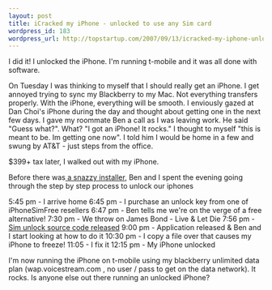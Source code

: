 ```yaml
--- 
layout: post
title: iCracked my iPhone - unlocked to use any Sim card
wordpress_id: 183
wordpress_url: http://topstartup.com/2007/09/13/icracked-my-iphone-unlocked-to-use-any-sim-card/
---
```

I did it! I unlocked the iPhone. I'm running t-mobile and it was all done with software. <!--more-->

On Tuesday I was thinking to myself that I should really get an iPhone. I get annoyed trying to sync my Blackberry to my Mac. Not everything transfers properly. With the iPhone, everything will be smooth. I enviously gazed at Dan Choi's iPhone during the day and thought about getting one in the next few days. I gave my roommate Ben a call as I was leaving work. He said "Guess what?". What? "I got an iPhone! It rocks." I thought to myself "this is meant to be. Im getting one now". I told him I would be home in a few and swung by AT&amp;T - just steps from the office.

$399+ tax later, I walked out with my iPhone.

Before there was<a href="http://www.freeiphoneunlock.com/unlock/"> a snazzy installer</a>, Ben and I spent the evening going through the step by step process to unlock our iphones

5:45 pm - I arrive home
6:45 pm - I purchase an unlock key from one of iPhoneSimFree resellers
6:47 pm - Ben tells me we're on the verge of a free alternative!
7:30 pm - We throw on James Bond - Live &amp; Let Die
7:56 pm - <a href="http://www.engadget.com/2007/09/11/early-iphone-sim-unlock-open-source-code-released/ ">Sim unlock source code released</a>
9:00 pm - Application released &amp; Ben and I start looking at how to do it
10:30 pm - I copy a file over that causes my iPhone to freeze!
11:05 - I fix it
12:15 pm - My iPhone unlocked

I'm now running the iPhone on t-mobile using my blackberry unlimited data plan (wap.voicestream.com , no user / pass to get on the data network). It rocks. Is anyone else out there running an unlocked iPhone?
